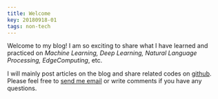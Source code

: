 ```yaml
---
title: Welcome
key: 20180918-01
tags: non-tech
---
```


Welcome to my blog! I am so exciting to share what I have learned and practiced on *Machine Learning, Deep Learning, Natural Language Processing, EdgeComputing*, etc.

<!--more-->

I will mainly post articles on the blog and share related codes on [github](https://github.com/xiaoyanzhuo). Please feel free to [send me email](mailto:Xiaoyan_Zhuo@student.uml.edu) or write comments if you have any questions.




